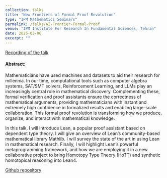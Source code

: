 ```yaml
---
collection: talks
title: "New Frontiers of Formal Proof Revolution"
type: "IPM Mathematics Seminars"
permalink: /talks/AI-Frontier-Formal-Proof
venue: "IPM Institute For Research In Fundamental Sciences, Tehran"
date: 2025-03-06
excerpt: "" 
---
```



<p class="page__meta"><i class="fa fa-fw fa-youtube" aria-hidden="true"></i> <a href="https://math.ipm.ac.ir/logic/videos.jsp">Recording of the talk</a></p>

#### Abstract: 

Mathematicians have used machines and datasets to aid their research for millennia. In our time, computational tools such as computer algebra systems, SAT/SMT solvers, Reinforcement Learning, and LLMs play an increasingly central role in mathematical discovery. Complementing these, formal verification and proof assistants ensure the correctness of mathematical arguments, providing mathematicians with instant and extremely high confidence in formalized results and enabling large-scale collaboration. This formal proof revolution is transforming how we produce, organize, and interact with mathematical knowledge.

In this talk, I will introduce Lean, a popular proof assistant based on dependent type theory. I will give an overview of Lean’s community-based mathematical library Mathlib. I will survey the state of the art in using Lean in mathematical research. Finally, I will highlight Lean’s powerful metaprogramming framework, and how we are employing it in a new collaborative project to bring Homotopy Type Theory (HoTT) and synthetic homotopical reasoning into Lean4.

<p class="page__meta"><i class="fa fa-fw fa-github" aria-hidden="true"></i> <a href="https://github.com/sinhp/groupoid_model_in_lean4">Github repository</a></p>